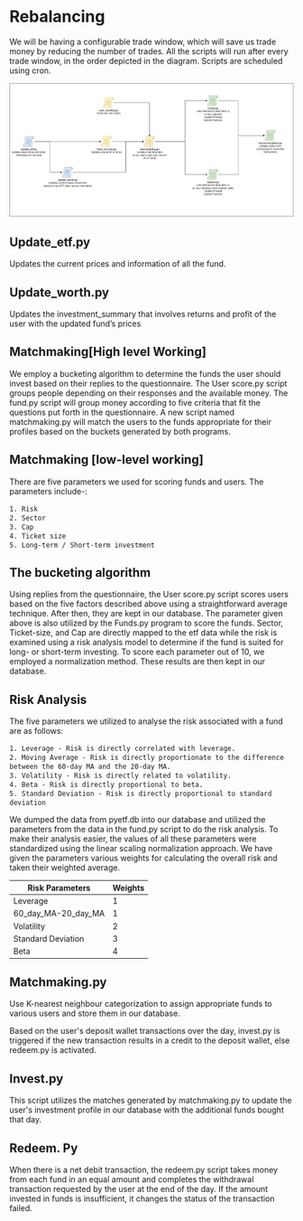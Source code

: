 # Rebalancing

We will be having a configurable trade window, which will save us trade money by reducing the number of trades. All the scripts will run after every trade window, in the order depicted in the diagram. Scripts are scheduled using cron.

![Project Rebalancing](https://github.com/AkilaTS/CashByChance/blob/main/frontend/src/images/rebalancing.jpeg)

## Update_etf.py
Updates the current prices and information of all the fund.


## Update_worth.py
Updates the investment_summary that involves returns and profit of the user with the updated fund’s prices


## Matchmaking[High level Working]
We employ a bucketing algorithm to determine the funds the user should invest based on their replies to the questionnaire. The User score.py script groups people depending on their responses and the available money. The fund.py script will group money according to five criteria that fit the questions put forth in the questionnaire. A new script named matchmaking.py will match the users to the funds appropriate for their profiles based on the buckets generated by both programs.
 

## Matchmaking [low-level working]
There are five parameters we used for scoring funds and users.
The parameters include-:
```
1. Risk
2. Sector
3. Cap
4. Ticket size
5. Long-term / Short-term investment
 ```
 
## The bucketing algorithm
Using replies from the questionnaire, the User score.py script scores users based on the five factors described above using a straightforward average technique. After then, they are kept in our database.
The parameter given above is also utilized by the Funds.py program to score the funds. Sector, Ticket-size, and Cap are directly mapped to the etf data while the risk is examined using a risk analysis model to determine if the fund is suited for long- or short-term investing. To score each parameter out of 10, we employed a normalization method. These results are then kept in our database.

## Risk Analysis
The five parameters we utilized to analyse the risk associated with a fund are as follows:

```
1. Leverage - Risk is directly correlated with leverage.
2. Moving Average - Risk is directly proportionate to the difference between the 60-day MA and the 20-day MA.
3. Volatility - Risk is directly related to volatility.
4. Beta - Risk is directly proportional to beta.
5. Standard Deviation - Risk is directly proportional to standard deviation
```

We dumped the data from pyetf.db into our database and utilized the parameters from the data in the fund.py script to do the risk analysis. To make their analysis easier, the values of all these parameters were standardized using the linear scaling normalization approach.
We have given the parameters various weights for calculating the overall risk and taken their weighted average.

| Risk Parameters      | Weights |
| ----------- | ----------- |
| Leverage      | 1       |
| 60_day_MA-20_day_MA   | 1        |
| Volatility   | 2        |
| Standard Deviation   | 3        |
| Beta   | 4        |

 
## Matchmaking.py
Use K-nearest neighbour categorization to assign appropriate funds to various users and store them in our database.

Based on the user's deposit wallet transactions over the day, invest.py is triggered if the new transaction results in a credit to the deposit wallet, else redeem.py is activated.

## Invest.py
This script utilizes the matches generated by matchmaking.py to update the user's investment profile in our database with the additional funds bought that day.

## Redeem. Py
When there is a net debit transaction, the redeem.py script takes money from each fund in an equal amount and completes the withdrawal transaction requested by the user at the end of the day. If the amount invested in funds is insufficient,  it changes the status of the transaction failed.

